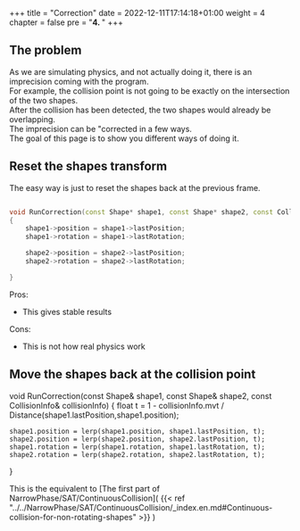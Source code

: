 +++
title = "Correction"
date = 2022-12-11T17:14:18+01:00
weight = 4
chapter = false
pre = "<b>4. </b>"
+++

## The problem

As we are simulating physics, and not actually doing it, there is an imprecision coming with the program.\
For example, the collision point is not going to be exactly on the intersection of the two shapes.\
After the collision has been detected, the two shapes would already be overlapping.\
The imprecision can be "corrected in a few ways.\
The goal of this page is to show you different ways of doing it.

## Reset the shapes transform

The easy way is just to reset the shapes back at the previous frame.

```cpp

void RunCorrection(const Shape* shape1, const Shape* shape2, const CollisionInfo& collisionInfo)
{
    shape1->position = shape1->lastPosition;
    shape1->rotation = shape1->lastRotation;

    shape2->position = shape2->lastPosition;
    shape2->rotation = shape2->lastRotation;

}

```

Pros:
- This gives stable results

Cons:
- This is not how real physics work

## Move the shapes back at the collision point

void RunCorrection(const Shape& shape1, const Shape& shape2, const CollisionInfo& collisionInfo)
{
    float t = 1 - collisionInfo.mvt / Distance(shape1.lastPosition,shape1.position);

    shape1.position = lerp(shape1.position, shape1.lastPosition, t);
    shape2.position = lerp(shape2.position, shape2.lastPosition, t);
    shape1.rotation = lerp(shape1.rotation, shape1.lastRotation, t);
    shape2.rotation = lerp(shape2.rotation, shape2.lastRotation, t);

}

This is the equivalent to [The first part of NarrowPhase/SAT/ContinuousCollision]( {{< ref "../../NarrowPhase/SAT/ContinuousCollision/_index.en.md#Continuous-collision-for-non-rotating-shapes" >}} ) 